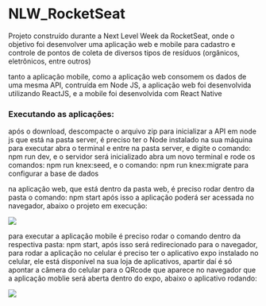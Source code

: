 # NLW_RocketSeat

Projeto construído durante a Next Level Week da RocketSeat, onde o objetivo foi desenvolver uma aplicação
web e mobile para cadastro e controle de pontos de coleta de diversos tipos de resíduos (orgânicos, eletrônicos, entre outros)

tanto a aplicação mobile, como a aplicação web consomem os dados de uma mesma API, contruída em Node JS,
a aplicação web foi desenvolvida utilizando ReactJS, e a mobile foi desenvolvida com React Native

### Executando as aplicações:

após o download, descompacte o arquivo zip
para inicializar a API em node js que está na pasta server, é preciso ter o Node instalado na sua máquina
para executar abra o terminal e entre na pasta server, e digite o comando: npm run dev, e o servidor será inicializado
abra um novo terminal e rode os comandos: npm run knex:seed, e o comando: npm run knex:migrate para configurar a base de dados

na aplicação web, que está dentro da pasta web, é preciso rodar dentro da pasta o comando: npm start
após isso a aplicação poderá ser acessada no navegador, abaixo o projeto em execução:

![](20200707_183806.gif)

para executar a aplicação mobile é preciso rodar o comando dentro da respectiva pasta: npm start, após isso será 
redirecionado para o navegador, para rodar a aplicação no celular é preciso ter o aplicativo expo instalado no celular,
ele está disponível na sua loja de aplicativos, apartir daí é só apontar a câmera do celular para o QRcode 
que aparece no navegador que a aplicação moblie será aberta dentro do expo, abaixo o aplicativo rodando:

![](20200707_184417.gif)
